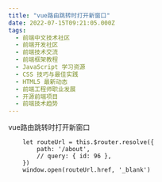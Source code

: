 ```yaml
---
title: "vue路由跳转时打开新窗口"
date: 2022-07-15T09:21:05.000Z
tags: 
  - 前端中文技术社区
  - 前端开发社区
  - 前端技术交流
  - 前端框架教程
  - JavaScript 学习资源
  - CSS 技巧与最佳实践
  - HTML5 最新动态
  - 前端工程师职业发展
  - 开源前端项目
  - 前端技术趋势
---
```


vue路由跳转时打开新窗口

```vue
    let routeUrl = this.$router.resolve({
        path: '/about',
        // query: { id: 96 },
    })
    window.open(routeUrl.href, '_blank')
```
